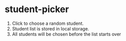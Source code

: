 # student-picker

1. Click to choose a random student.
2. Student list is stored in local storage.
3. All students will be chosen before the list starts over